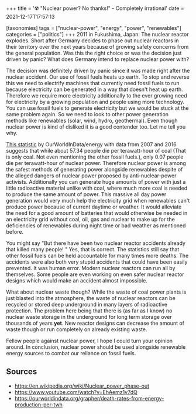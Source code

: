 +++
title = '☢️ "Nuclear power? No thanks!" - Completely irrational'
date = 2021-12-17T17:57:13

[taxonomies]
tags = ["nuclear-power", "energy", "power", "renewables"]
categories = ["politics"]
+++
2011 in Fukushima, Japan: The nuclear reactor explodes. Short after
Germany decides to phase out nuclear reactors in their territory over
the next years because of growing safety concerns from the general
population. Was this the right choice or was the decision just driven by
panic? What does Germany intend to replace nuclear power with?

The decision was definitely driven by panic since it was made right
after the nuclear accident. Our use of fossil fuels heats up earth. To
stop and reverse this we need to electrify machines that currently need
fossil fuels to run because electricity can be generated in a way that
doesn\'t heat up earth. Therefore we require more electricity additionally
to the ever growing need for electricity by a growing population and
people using more technology. You can use fossil fuels to generate
electricity but we would be stuck at the same problem again. So we need
to look to other power generation methods like renewables (solar, wind, hydro, geothermal). Even though nuclear power is kind of disliked it is a good
contender too. Let me tell you why.

[This
statistic](https://ourworldindata.org/grapher/death-rates-from-energy-production-per-twh)
by OurWorldInData/energy with data from 2007 and 2016 suggests that
while about 57.34 people die per terawatt-hour of coal (That is only
coal. Not even mentioning the other fossil fuels.), only 0.07 people die
per terawatt-hour of nuclear power. Therefore nuclear power is among the
safest methods of generating power alongside renewables despite of the
alleged dangers of nuclear power proposed by anti-nuclear-power
activists. Additionally you can generate huge amounts of power with just
a little radioactive material unlike with coal, where much more coal is
needed to produce the same amount of power. This massive all day power
generation would very much help the electricity grid when renewables
can\'t produce power because of current daytime or weather. It would
alleviate the need for a good amount of batteries that would otherwise
be needed in an electricity grid without coal, oil, gas and nuclear to
make up for the deficiencies of renewables during night time or bad
weather as mentioned before.

You might say \"But there have been two nuclear reactor accidents
already that killed many people! " Yes, that is correct. The statistics
still say that other fossil fuels can be held accountable for many times
more deaths. The accidents were also both very stupid accidents that
could have been easily prevented. It was human error. Modern nuclear
reactors can run all by themselves. Some people are even working on even
safer nuclear reactor designs which would make an accident almost
impossible.

What about nuclear waste though? While the waste of coal power plants is
just blasted into the atmosphere, the waste of nuclear reactors can be
recycled or stored deep underground in many layers of radioactive
protection. The problem here being that there is (as far as I know) no
nuclear waste storage in the underground for long term storage over
thousands of years **yet**. New reactor designs can decrease the amount
of waste though or run completely on already existing waste.

Fellow people against nuclear power, I hope I could turn your opinion
around. In conclusion, nuclear power should be used alongside renewable
energy sources to combat our reliance on fossil fuels.

## Sources

- <https://en.wikipedia.org/wiki/Nuclear_power_phase-out>
- <https://www.youtube.com/watch?v=EhAemz1v7dQ>
- <https://ourworldindata.org/grapher/death-rates-from-energy-production-per-twh>
